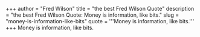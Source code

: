 +++
author = "Fred Wilson"
title = "the best Fred Wilson Quote"
description = "the best Fred Wilson Quote: Money is information, like bits."
slug = "money-is-information-like-bits"
quote = '''Money is information, like bits.'''
+++
Money is information, like bits.
